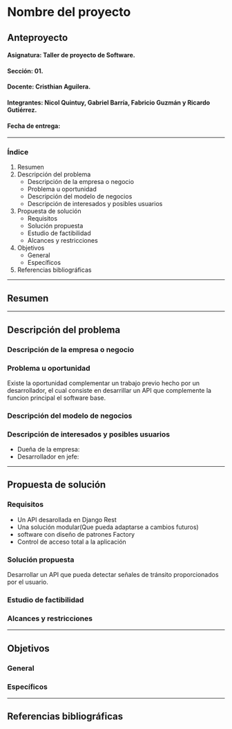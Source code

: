 # Nombre del proyecto
## Anteproyecto

#### Asignatura: Taller de proyecto de Software.
#### Sección: 01.
#### Docente: Cristhian Aguilera.
#### Integrantes: Nicol Quintuy, Gabriel Barría, Fabricio Guzmán y Ricardo Gutiérrez.
#### Fecha de entrega:

---

### Índice
1. Resumen
2. Descripción del problema
   - Descripción de la empresa o negocio
   - Problema u oportunidad
   - Descripción del modelo de negocios
   - Descripción de interesados y posibles usuarios
3. Propuesta de solución
   - Requisitos
   - Solución propuesta
   - Estudio de factibilidad
   - Alcances y restricciones
4. Objetivos
   - General
   - Específicos
5. Referencias bibliográficas

---

## Resumen



---

## Descripción del problema
### Descripción de la empresa o negocio


### Problema u oportunidad
Existe la oportunidad complementar un trabajo previo hecho por un desarrollador, el cual consiste en desarrillar un API que complemente la funcion principal el software base.

### Descripción del modelo de negocios


### Descripción de interesados y posibles usuarios
- Dueña de la empresa:
- Desarrollador en jefe:

---

## Propuesta de solución
### Requisitos
- Un API desarollada en Django Rest
- Una solución modular(Que pueda adaptarse a cambios futuros)
- software con diseño de patrones Factory
- Control de acceso total a la aplicación

### Solución propuesta
Desarrollar un API que pueda detectar señales de tránsito proporcionados por el usuario.

### Estudio de factibilidad


### Alcances y restricciones


---

## Objetivos
### General


### Específicos


---

## Referencias bibliográficas
